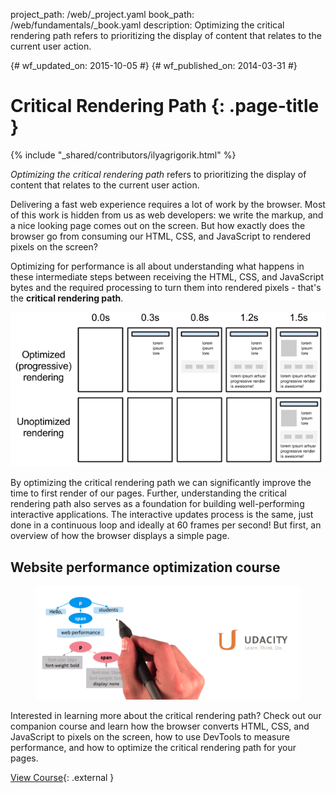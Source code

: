 project_path: /web/_project.yaml
book_path: /web/fundamentals/_book.yaml
description: Optimizing the critical rendering path refers to prioritizing the display of content that relates to the current user action.

{# wf_updated_on: 2015-10-05 #}
{# wf_published_on: 2014-03-31 #}

# Critical Rendering Path {: .page-title }

{% include "_shared/contributors/ilyagrigorik.html" %}


_Optimizing the critical rendering path_ refers to prioritizing the display of
content that relates to the current user action.

Delivering a fast web experience requires a lot of work by the browser. Most of
this work is hidden from us as web developers: we write the markup, and a nice
looking page comes out on the screen. But how exactly does the browser go from
consuming our HTML, CSS, and JavaScript to rendered pixels on the screen?

Optimizing for performance is all about understanding what happens in these
intermediate steps between receiving the HTML, CSS, and JavaScript bytes and
the required processing to turn them into rendered pixels - that's
the **critical rendering path**.

<img src="images/progressive-rendering.png"  alt="progressive page rendering">

By optimizing the critical rendering path we can significantly improve the
time to first render of our pages. Further, understanding the critical
rendering path also serves as a foundation for building well-performing
interactive applications. The interactive updates process is the same, just done in a continuous loop and ideally at 60 frames per second! But first, an overview of how the browser displays a simple page.


## Website performance optimization course

<div class="attempt-right">
  <figure>
    <img src="images/crp-udacity.png">
  </figure>
</div>

Interested in learning more about the critical rendering path? Check out
our companion course and learn how the browser converts HTML, CSS, and
JavaScript to pixels on the screen, how to use DevTools to measure performance,
and how to optimize the critical rendering path for your pages.

[View Course](https://udacity.com/ud884){: .external }
